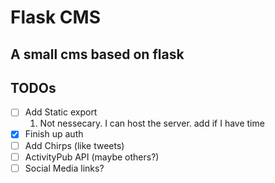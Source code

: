 # Flask CMS

## A small cms based on flask

## TODOs

- [ ] Add Static export
    1. Not nessecary. I can host the server. add if I have time
- [x] Finish up auth
- [ ] Add Chirps (like tweets)
- [ ] ActivityPub API (maybe others?)
- [ ] Social Media links?
